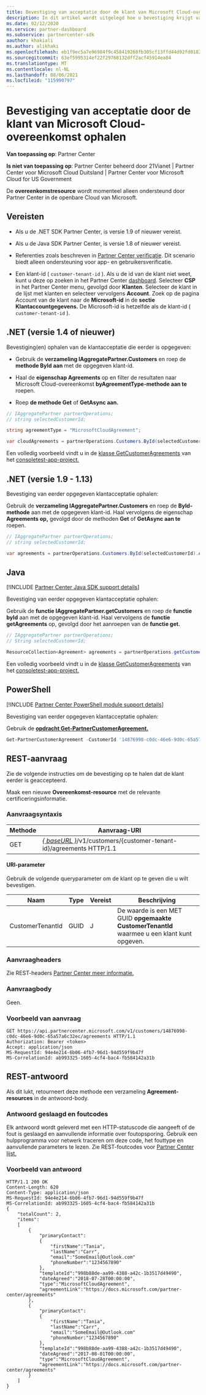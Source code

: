 ```yaml
---
title: Bevestiging van acceptatie door de klant van Microsoft Cloud-overeenkomst ophalen
description: In dit artikel wordt uitgelegd hoe u bevestiging krijgt van de acceptatie van de Microsoft Cloud-overeenkomst.
ms.date: 02/12/2020
ms.service: partner-dashboard
ms.subservice: partnercenter-sdk
aauthor: khakiali
ms.author: alikhaki
ms.openlocfilehash: eb1f9ec5a7e96984f9c458419268fb305cf13ffd44d92fd01823ad94c2fb1798
ms.sourcegitcommit: 63ef5995314ef22f29768132dff2acf45914ea84
ms.translationtype: MT
ms.contentlocale: nl-NL
ms.lasthandoff: 08/06/2021
ms.locfileid: "115990797"
---
```

# <a name="get-confirmation-of-customer-acceptance-of-microsoft-cloud-agreement"></a>Bevestiging van acceptatie door de klant van Microsoft Cloud-overeenkomst ophalen

**Van toepassing op**: Partner Center

**Is niet van toepassing op**: Partner Center beheerd door 21Vianet | Partner Center voor Microsoft Cloud Duitsland | Partner Center voor Microsoft Cloud for US Government

De **overeenkomstresource** wordt momenteel alleen ondersteund door Partner Center in de openbare Cloud van Microsoft.

## <a name="prerequisites"></a>Vereisten

- Als u de .NET SDK Partner Center, is versie 1.9 of nieuwer vereist.

- Als u de Java SDK Partner Center, is versie 1.8 of nieuwer vereist.

- Referenties zoals beschreven in [Partner Center verificatie](./partner-center-authentication.md). Dit scenario biedt alleen ondersteuning voor app- en gebruikersverificatie.

- Een klant-id ( `customer-tenant-id` ). Als u de id van de klant niet weet, kunt u deze op zoeken in het Partner Center [dashboard](https://partner.microsoft.com/dashboard). Selecteer **CSP** in het Partner Center menu, gevolgd door **Klanten**. Selecteer de klant in de lijst met klanten en selecteer vervolgens **Account**. Zoek op de pagina Account van de klant naar de **Microsoft-id** in de **sectie Klantaccountgegevens.** De Microsoft-id is hetzelfde als de klant-id ( `customer-tenant-id` ).

## <a name="net-version-14-or-newer"></a>.NET (versie 1.4 of nieuwer)

Bevestiging(en) ophalen van de klantacceptatie die eerder is opgegeven:

- Gebruik de **verzameling IAggregatePartner.Customers** en roep de **methode ById aan** met de opgegeven klant-id.

- Haal de **eigenschap Agreements** op en filter de resultaten naar Microsoft Cloud-overeenkomst **byAgreementType-methode aan te** roepen.

- Roep **de methode Get** of **GetAsync aan.**

```csharp
// IAggregatePartner partnerOperations;
// string selectedCustomerId;

string agreementType = "MicrosoftCloudAgreement";

var cloudAgreements = partnerOperations.Customers.ById(selectedCustomerId).Agreements.ByAgreementType(agreementType).Get();
```

Een volledig voorbeeld vindt u in de [klasse GetCustomerAgreements](https://github.com/PartnerCenterSamples/Partner-Center-SDK-Samples/blob/master/Source/Partner%20Center%20SDK%20Samples/Agreements/GetCustomerAgreements.cs) van het [consoletest-app-project.](https://github.com/PartnerCenterSamples/Partner-Center-SDK-Samples)

## <a name="net-version-19---113"></a>.NET (versie 1.9 - 1.13)

Bevestiging van eerder opgegeven klantacceptatie ophalen:

Gebruik de **verzameling IAggregatePartner.Customers** en roep de **ById-methode** aan met de opgegeven klant-id. Haal vervolgens de eigenschap **Agreements op,** gevolgd door de methoden **Get** of **GetAsync aan te** roepen.

```csharp
// IAggregatePartner partnerOperations;
// string selectedCustomerId;

var agreements = partnerOperations.Customers.ById(selectedCustomerId).Agreements.Get();
```

## <a name="java"></a>Java

[!INCLUDE [Partner Center Java SDK support details](../includes/java-sdk-support.md)]

Bevestiging van eerder opgegeven klantacceptatie ophalen:

Gebruik de **functie IAggregatePartner.getCustomers** en roep de **functie byId** aan met de opgegeven klant-id. Haal vervolgens de **functie getAgreements** op, gevolgd door het aanroepen van de **functie get.**

```java
// IAggregatePartner partnerOperations;
// String selectedCustomerId;

ResourceCollection<Agreement> agreements = partnerOperations.getCustomers().byId(selectedCustomerId).getAgreements().get();
```

Een volledig voorbeeld vindt u in de [klasse GetCustomerAgreements](https://github.com/microsoft/Partner-Center-Java-Samples/blob/master/sdk/src/main/java/com/microsoft/store/partnercenter/samples/agreements/GetCustomerAgreements.java) van het [consoletest-app-project.](https://github.com/Microsoft/Partner-Center-Java-Samples)

## <a name="powershell"></a>PowerShell

[!INCLUDE [Partner Center PowerShell module support details](../includes/powershell-module-support.md)]

Bevestiging van eerder opgegeven klantacceptatie ophalen:

Gebruik de [**opdracht Get-PartnerCustomerAgreement.**](/powershell/module/partnercenter/get-partnercustomeragreement)

```powershell
Get-PartnerCustomerAgreement -CustomerId '14876998-c0dc-46e6-9d0c-65a57a6c32ec'
```

## <a name="rest-request"></a>REST-aanvraag

Zie de volgende instructies om de bevestiging op te halen dat de klant eerder is geaccepteerd.

Maak een nieuwe **Overeenkomst-resource** met de relevante certificeringsinformatie.

### <a name="request-syntax"></a>Aanvraagsyntaxis

| Methode | Aanvraag-URI                                                                                      |
|--------|--------------------------------------------------------------------------------------------------|
| GET    | [*\{ baseURL \}*](partner-center-rest-urls.md)/v1/customers/{customer-tenant-id}/agreements HTTP/1.1 |

#### <a name="uri-parameter"></a>URI-parameter

Gebruik de volgende queryparameter om de klant op te geven die u wilt bevestigen.

| Naam             | Type | Vereist | Beschrijving                                                                               |
|------------------|------|----------|-------------------------------------------------------------------------------------------|
| CustomerTenantId | GUID | J        | De waarde is een MET GUID **opgemaakte CustomerTenantId** waarmee u een klant kunt opgeven. |

### <a name="request-headers"></a>Aanvraagheaders

Zie REST-headers [Partner Center meer informatie.](headers.md)

### <a name="request-body"></a>Aanvraagbody

Geen.

### <a name="request-example"></a>Voorbeeld van aanvraag

```http
GET https://api.partnercenter.microsoft.com/v1/customers/14876998-c0dc-46e6-9d0c-65a57a6c32ec/agreements HTTP/1.1
Authorization: Bearer <token>
Accept: application/json
MS-RequestId: 94e4e214-6b06-4fb7-96d1-94d559f9b47f
MS-CorrelationId: ab993325-1605-4cf4-bac4-fb584142a31b
```

## <a name="rest-response"></a>REST-antwoord

Als dit lukt, retourneert deze methode een verzameling **Agreement-resources** in de antwoord-body.

### <a name="response-success-and-error-codes"></a>Antwoord geslaagd en foutcodes

Elk antwoord wordt geleverd met een HTTP-statuscode die aangeeft of de fout is geslaagd en aanvullende informatie over foutopsporing. Gebruik een hulpprogramma voor netwerk traceren om deze code, het fouttype en aanvullende parameters te lezen. Zie REST-foutcodes voor [Partner Center lijst.](error-codes.md)

### <a name="response-example"></a>Voorbeeld van antwoord

```http
HTTP/1.1 200 OK
Content-Length: 620
Content-Type: application/json
MS-RequestId: 94e4e214-6b06-4fb7-96d1-94d559f9b47f
MS-CorrelationId: ab993325-1605-4cf4-bac4-fb584142a31b
{
    "totalCount": 2,
    "items":
    [
        {
            "primaryContact":
            {
                "firstName":"Tania",
                "lastName":"Carr",
                "email":"SomeEmail@Outlook.com"
                "phoneNumber":"1234567890"
            },
            "templateId":"998b88de-aa99-4388-a42c-1b3517d49490",
            "dateAgreed":"2018-07-28T00:00:00",
            "type":"MicrosoftCloudAgreement",
            "agreementLink":"https://docs.microsoft.com/partner-center/agreements"
        },
        {
            "primaryContact":
            {
                "firstName":"Tania",
                "lastName":"Carr",
                "email":"SomeEmail@Outlook.com"
                "phoneNumber:"1234567890"
            },
            "templateId":"998b88de-aa99-4388-a42c-1b3517d49490",
            "dateAgreed":"2017-08-01T00:00:00",
            "type":"MicrosoftCloudAgreement",
            "agreementLink":"https://docs.microsoft.com/partner-center/agreements"
        }
    ]
}
```
